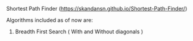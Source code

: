 Shortest Path Finder (https://skandansn.github.io/Shortest-Path-Finder/)

Algorithms included as of now are:
  1) Breadth First Search ( With and Without diagonals )
